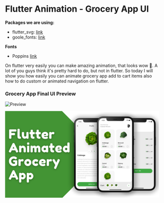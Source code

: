 # Flutter Animation - Grocery App UI


**Packages we are using:**

- flutter_svg: [link](https://pub.dev/packages/flutter_svg)
- goole_fonts: [link](https://pub.dev/packages/google_fonts)

**Fonts**

- Poppins [link](https://fonts.google.com/specimen/Poppins)

On flutter very easily you can make amazing animation, that looks wow 🤩. A lot of you guys think it's pretty hard to do, but not in flutter. So today I will show you how easily you can animate grocery app add to cart items also how to do custom or animated navigation on flutter.

### Grocery App Final UI Preview

![Preview](/gif.gif)

![App UI](/ui.png)
